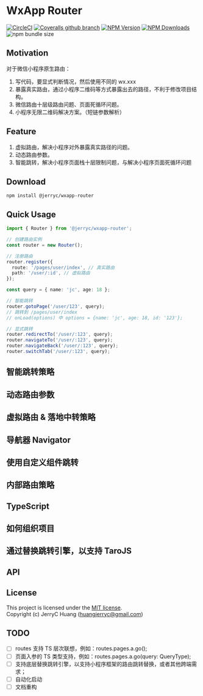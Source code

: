 # WxApp Router

[![CircleCI](https://img.shields.io/circleci/build/github/JerryC8080/wxapp-router/master?style=for-the-badge)](https://circleci.com/gh/JerryC8080/wxapp-router/tree/master)
[![Coveralls github branch](https://img.shields.io/coveralls/github/JerryC8080/wxapp-router/master?style=for-the-badge)](https://coveralls.io/github/JerryC8080/wxapp-router?branch=master)
[![NPM Version](https://img.shields.io/npm/v/@jerryc/wxapp-router.svg?style=for-the-badge)](https://www.npmjs.com/package/@jerryc/wxapp-router)
[![NPM Downloads](https://img.shields.io/npm/dm/@jerryc/wxapp-router.svg?style=for-the-badge)](https://www.npmjs.com/package/@jerryc/wxapp-router)
![npm bundle size](https://img.shields.io/bundlephobia/minzip/@jerryc/mini-logger.svg?style=for-the-badge)

## Motivation

对于微信小程序原生路由：

1. 写代码，要显式判断情况，然后使用不同的 wx.xxx
2. 暴露真实路由，通过小程序二维码等方式暴露出去的路径，不利于修改项目结构。
3. 微信路由十层级路由问题、页面死循环问题。
4. 小程序无限二维码解决方案。（短链参数解析）

## Feature

1. 虚拟路由，解决小程序对外暴露真实路径的问题。
1. 动态路由参数。
1. 智能跳转，解决小程序页面栈十层限制问题，与解决小程序页面死循环问题

## Download

```shell
npm install @jerryc/wxapp-router
```

## Quick Usage

```typescript
import { Router } from '@jerryc/wxapp-router';

// 创建路由实例
const router = new Router();

// 注册路由
router.register({
  route: '/pages/user/index', // 真实路由
  path: '/user/:id', // 虚拟路由
});

const query = { name: 'jc', age: 18 };

// 智能跳转
router.gotoPage('/user/123', query);
// 跳转到 /pages/user/index
// onLoad(options) 中 options = {name: 'jc', age: 18, id: '123'};

// 显式跳转
router.redirectTo('/user/:123', query);
router.navigateTo('/user/:123', query);
router.navigateBack('/user/:123', query);
router.switchTab('/user/:123', query);
```

## 智能跳转策略

## 动态路由参数

## 虚拟路由 & 落地中转策略

## 导航器 Navigator

## 使用自定义组件跳转

## 内部路由策略

## TypeScript

## 如何组织项目

## 通过替换跳转引擎，以支持 TaroJS

## API

## License

This project is licensed under the [MIT license](LICENSE).  
Copyright (c) JerryC Huang (huangjerryc@gmail.com)

## TODO

- [ ] routes 支持 TS 层次联想，例如：routes.pages.a.go();
- [ ] 页面入参的 TS 类型支持，例如：routes.pages.a.go(query: QueryType);
- [ ] 支持底层替换跳转引擎，以支持小程序框架的路由跳转替换，或者其他跨端需求；
- [ ] 自动化启动
- [ ] 文档重构
